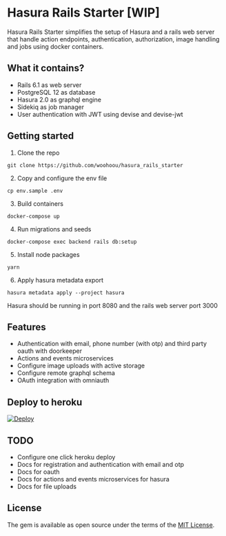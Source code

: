 # Hasura Rails Starter [WIP]

Hasura Rails Starter simplifies the setup of Hasura and a rails web server that handle action endpoints, authentication, authorization, image handling and jobs using docker containers.

## What it contains?

- Rails 6.1 as web server
- PostgreSQL 12 as database
- Hasura 2.0 as graphql engine
- Sidekiq as job manager
- User authentication with JWT using devise and devise-jwt

## Getting started

1. Clone the repo

```
git clone https://github.com/woohoou/hasura_rails_starter
```

2. Copy and configure the env file

```
cp env.sample .env
```

3. Build containers

```
docker-compose up
```

4. Run migrations and seeds

```
docker-compose exec backend rails db:setup
```

5. Install node packages

```
yarn
```

6. Apply hasura metadata export

```
hasura metadata apply --project hasura
```

Hasura should be running in port 8080 and the rails web server port 3000

## Features

- Authentication with email, phone number (with otp) and third party oauth with doorkeeper
- Actions and events microservices
- Configure image uploads with active storage
- Configure remote graphql schema
- OAuth integration with omniauth

## Deploy to heroku

[![Deploy](https://www.herokucdn.com/deploy/button.svg)](https://heroku.com/deploy?template=https://github.com/woohoou/hasura_rails_starter)

## TODO

- Configure one click heroku deploy
- Docs for registration and authentication with email and otp
- Docs for oauth
- Docs for actions and events microservices for hasura
- Docs for file uploads

## License

The gem is available as open source under the terms of the [MIT License](https://opensource.org/licenses/MIT).
